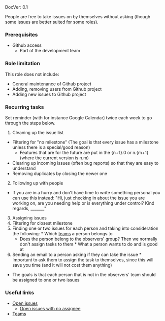 DocVer: 0.1


People are free to take issues on by themselves without asking (though some issues are better suited for some roles).


### Prerequisites

* Github access
  * Part of the development team


### Role limitation

This role does not include:
* General maintenance of Github project
* Adding, removing users from Github project
* Adding new issues to Github project


### Recurring tasks

Set reminder (with for instance Google Calendar) twice each week to go through the steps below.

1. Cleaning up the issue list
  * Filtering for "no milestone" (The goal is that every issue has a milestone unless there is a special/good reason)
    * Features that are for the future are put in the {n+1}.0 or n.{m+1} (where the current version is n.m)
  * Clearing up incoming issues (often bug reports) so that they are easy to understand
  * Removing duplicates by closing the newer one
2. Following up with people
  * If you are in a hurry and don't have time to write something personal you can use this instead: "Hi, just checking in about the issue you are working on, are you needing help or is everything under control? Kind regards, _______"
3. Assigning issues
  1. Filtering for closest milestone
  2. Finding one or two issues for each person and taking into consideration the following:
    * Which [teams](https://github.com/orgs/EmpathyApp/teams) a person belongs to
      * Does the person belong to the observers' group? Then we normally don't assign tasks to them
    * What a person wants to do and is good at
  3. Sending an email to a person asking if they can take the issue
    * Important to ask them to assign the task to themselves, since this will save you time (and it will not cost them anything)
  * The goals is that each person that is not in the observers' team should be assigned to one or two issues


### Useful links

* [Open issues](https://github.com/EmpathyApp/EmpathyApp/issues)
  * [Open issues with no assignee](https://github.com/EmpathyApp/EmpathyApp/issues?q=is%3Aopen+is%3Aissue+no%3Aassignee)
* [Teams](https://github.com/orgs/EmpathyApp/teams)


